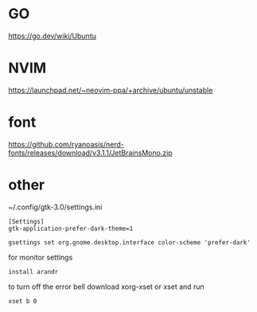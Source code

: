 # GO
https://go.dev/wiki/Ubuntu

# NVIM
https://launchpad.net/~neovim-ppa/+archive/ubuntu/unstable

# font
https://github.com/ryanoasis/nerd-fonts/releases/download/v3.1.1/JetBrainsMono.zip

# other
~/.config/gtk-3.0/settings.ini

```
[Settings]
gtk-application-prefer-dark-theme=1
```

```
gsettings set org.gnome.desktop.interface color-scheme 'prefer-dark'
```

for monitor settings
```
install arandr
```

to turn off the error bell
download xorg-xset or xset and run
```
xset b 0
```
